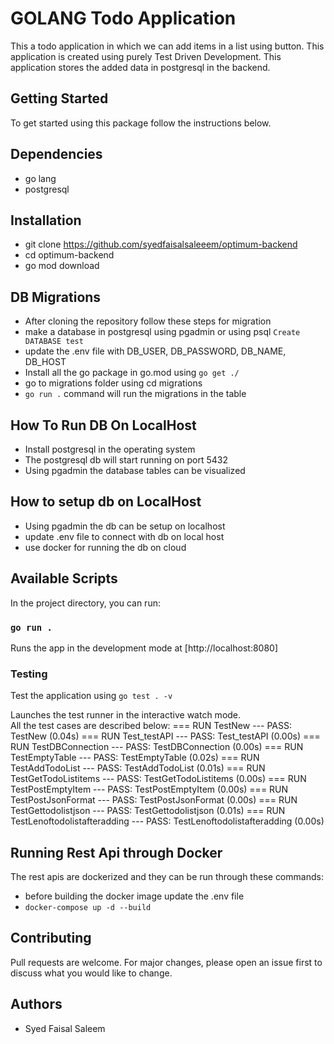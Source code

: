 # GOLANG Todo Application
This a todo application in which we can add items in a list using button. This application is created using purely Test Driven Development. This application stores the added data in postgresql
in the backend. 

## Getting Started
To get started using this package follow the instructions below.

## Dependencies
- go lang
- postgresql

## Installation
- git clone https://github.com/syedfaisalsaleeem/optimum-backend
- cd optimum-backend
- go mod download

## DB Migrations
- After cloning the repository follow these steps for migration
- make a database in postgresql using pgadmin or using psql `Create DATABASE test`
- update the .env file with DB_USER, DB_PASSWORD, DB_NAME, DB_HOST
- Install all the go package in go.mod using `go get ./`
- go to migrations folder using cd migrations
- `go run .` command will run the migrations in the table

## How To Run DB On LocalHost
- Install postgresql in the operating system
- The postgresql db will start running on port 5432
- Using pgadmin the database tables can be visualized

## How to setup db on LocalHost
- Using pgadmin the db can be setup on localhost
- update .env file to connect with db on local host
- use docker for running the db on cloud

## Available Scripts

In the project directory, you can run:

### `go run .`

Runs the app in the development mode at [http://localhost:8080]


### Testing

Test the application using `go test . -v`

Launches the test runner in the interactive watch mode.\
All the test cases are described below:
=== RUN   TestNew
--- PASS: TestNew (0.04s)
=== RUN   Test_testAPI
--- PASS: Test_testAPI (0.00s)
=== RUN   TestDBConnection
--- PASS: TestDBConnection (0.00s)
=== RUN   TestEmptyTable
--- PASS: TestEmptyTable (0.02s)
=== RUN   TestAddTodoList
--- PASS: TestAddTodoList (0.01s)
=== RUN   TestGetTodoListitems
--- PASS: TestGetTodoListitems (0.00s)
=== RUN   TestPostEmptyItem
--- PASS: TestPostEmptyItem (0.00s)
=== RUN   TestPostJsonFormat
--- PASS: TestPostJsonFormat (0.00s)
=== RUN   TestGettodolistjson
--- PASS: TestGettodolistjson (0.01s)
=== RUN   TestLenoftodolistafteradding
--- PASS: TestLenoftodolistafteradding (0.00s)

## Running Rest Api through Docker
The rest apis are dockerized and they can be run through these commands:
- before building the docker image update the .env file
- `docker-compose up -d --build`

## Contributing
Pull requests are welcome. For major changes, please open an issue first to discuss what you would like to change.

## Authors
- Syed Faisal Saleem 

